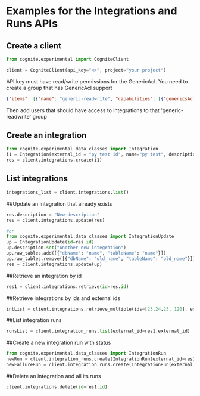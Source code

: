 # Examples for the Integrations and Runs APIs
## Create a client
```python
from cognite.experimental import CogniteClient

client = CogniteClient(api_key="<>", project="your project")
```
API key must have read/write permissions for the GenericAcl.
You need to create a group that has GenericAcl support
```json
{"items": [{"name": "generic-readwrite", "capabilities": [{"genericsAcl": {"actions": ["READ", "WRITE"], "scope": {"all": {}}}}]}]}
``` 
Then add users that should have access to integrations to that 'generic-readwrite' group


## Create an integration
```python
from cognite.experimental.data_classes import Integration	
i1 = Integration(external_id = "py test id", name="py test", description = "python generated", data_set_id = 1, schedule = "", contacts = [{"name": "Alex", "email": "Alex@test.no", "sendNotification": True}])
res = client.integrations.create(i1)
```

## List integrations
```python
integrations_list = client.integrations.list()
```

##Update an integration that already exists
```python
res.description = "New description"
res = client.integrations.update(res)

#or
from cognite.experimental.data_classes import IntegrationUpdate	
up = IntegrationUpdate(id=res.id)
up.description.set("Another new integration")
up.raw_tables.add([{"dbName": "name", "tableName": "name"}])
up.raw_tables.remove([{"dbName": "old_name", "tableName": "old_name"}])
res = client.integrations.update(up)
```

##Retrieve an integration by id
```python
res1 = client.integrations.retrieve(id=res.id)
```

##Retrieve integrations by ids and external ids
```python
intList = client.integrations.retrieve_multiple(ids=[23,24,25, 120], external_ids=['test_id'])
```

##List integration runs 
```python
runsList = client.integration_runs.list(external_id=res1.external_id)
```

##Create a new integration run with status
```python
from cognite.experimental.data_classes import IntegrationRun	
newRun = client.integration_runs.create(IntegrationRun(external_id=res1.external_id, status="success"))
newFailureRun = client.integration_runs.create(IntegrationRun(external_id=res1.external_id, status="failure", message = "Error message"))
```

##Delete an integration and all its runs
```python
client.integrations.delete(id=res1.id)
```
